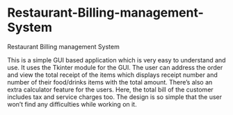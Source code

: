 # Restaurant-Billing-management-System
Restaurant Billing management System

This is a simple GUI based application which is very easy to understand and use. It uses the Tkinter module for the GUI. The user can address the order and view the total receipt of the items which displays receipt number and number of their food/drinks items with the total amount. There’s also an extra calculator feature for the users. Here, the total bill of the customer includes tax and service charges too. The design is so simple that the user won’t find any difficulties while working on it.
